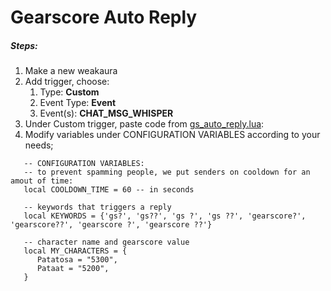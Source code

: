 # Gearscore Auto Reply

##### Steps:
1. Make a new weakaura
2. Add trigger, choose:
   1. Type: **Custom**
   2. Event Type: **Event**
   3. Event(s): **CHAT_MSG_WHISPER**
3. Under Custom trigger, paste code from [gs_auto_reply.lua](https://github.com/niklasdotnet/weakauras/blob/main/gearscore%20auto%20reply/gs_auto_reply.lua):
4. Modify variables under CONFIGURATION VARIABLES according to your needs;

```
   -- CONFIGURATION VARIABLES:
   -- to prevent spamming people, we put senders on cooldown for an amout of time:
   local COOLDOWN_TIME = 60 -- in seconds

   -- keywords that triggers a reply
   local KEYWORDS = {'gs?', 'gs??', 'gs ?', 'gs ??', 'gearscore?', 'gearscore??', 'gearscore ?', 'gearscore ??'}

   -- character name and gearscore value
   local MY_CHARACTERS = {
      Patatosa = "5300",
      Pataat = "5200",
   }
```

